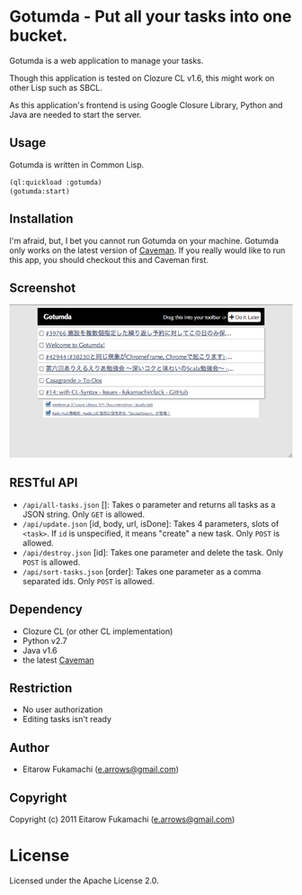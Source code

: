 # Gotumda - Put all your tasks into one bucket.

Gotumda is a web application to manage your tasks.

Though this application is tested on Clozure CL v1.6, this might work on other Lisp such as SBCL.

As this application's frontend is using Google Closure Library, Python and Java are needed to start the server.

## Usage

Gotumda is written in Common Lisp.

    (ql:quickload :gotumda)
    (gotumda:start)

## Installation

I'm afraid, but, I bet you cannot run Gotumda on your machine. Gotumda only works on the latest version of [Caveman](https://github.com/fukamachi/caveman). If you really would like to run this app, you should checkout this and Caveman first.

## Screenshot

<img src="https://github.com/fukamachi/gotumda/raw/master/screenshot.png" alt="Screenshot" title="Screenshot" />

## RESTful API

* `/api/all-tasks.json` []: Takes o parameter and returns all tasks as a JSON string. Only `GET` is allowed.
* `/api/update.json` [id, body, url, isDone]: Takes 4 parameters, slots of `<task>`. If `id` is unspecified, it means "create" a new task. Only `POST` is allowed.
* `/api/destroy.json` [id]: Takes one parameter and delete the task. Only `POST` is allowed.
* `/api/sort-tasks.json` [order]: Takes one parameter as a comma separated ids. Only `POST` is allowed.

## Dependency

* Clozure CL (or other CL implementation)
* Python v2.7
* Java v1.6
* the latest [Caveman](https://github.com/fukamachi/caveman)

## Restriction

* No user authorization
* Editing tasks isn't ready

## Author

* Eitarow Fukamachi (e.arrows@gmail.com)

## Copyright

Copyright (c) 2011 Eitarow Fukamachi (e.arrows@gmail.com)

# License

Licensed under the Apache License 2.0.
